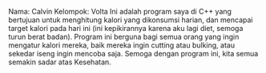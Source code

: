 Nama: Calvin
Kelompok: Volta
Ini adalah program saya di C++ yang bertujuan untuk menghitung kalori yang dikonsumsi harian, dan mencapai target kalori pada hari ini (ini kepikirannya karena aku lagi diet, semoga turun berat badan).
Program ini berguna bagi semua orang yang ingin mengatur kalori mereka, baik mereka ingin cutting atau bulking, atau sekedar iseng ingin mencoba saja. Semoga dengan program ini, kita semua semakin sadar atas Kesehatan.
